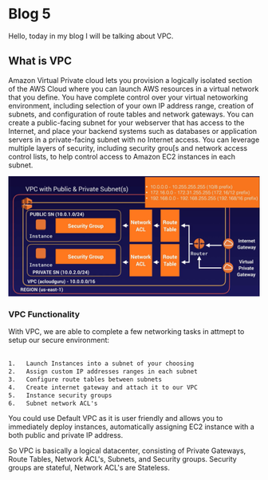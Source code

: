 # Blog 5

Hello, today in my blog I will be talking about VPC.

## What is VPC

Amazon Virtual Private cloud lets you provision a logically isolated section of the AWS Cloud where you can launch AWS resources in a virtual network that you define. You have complete control over your virtual netoworking environment, including selection of your own IP address range, creation of subnets, and configuration of route tables and network gateways. You can create a public-facing subnet for your webserver that has access to the Internet, and place your backend systems such as databases or application servers in a private-facing subnet with no Internet access. You can leverage multiple layers of security, including security grou[s and network access control lists, to help control access to Amazon EC2 instances in each subnet.

![Image](https://github.com/mikaart/cit-481/blob/master/images/5.2.PNG)


### VPC Functionality

With VPC, we are able to complete a few networking tasks in attmept to setup our secure environment:

```

1.   Launch Instances into a subnet of your choosing
2.   Assign custom IP addresses ranges in each subnet
3.   Configure route tables between subnets
4.   Create internet gateway and attach it to our VPC
5.   Instance security groups
6.   Subnet network ACL's

```

You could use Default VPC as it is user friendly and allows you to immediately deploy instances, automatically assigning EC2 instance with a both public and private IP address.

So VPC is basically a logical datacenter, consisting of Private Gateways, Route Tables, Network ACL's, Subnets, and Security groups.
Security groups are stateful, Network ACL's are Stateless.